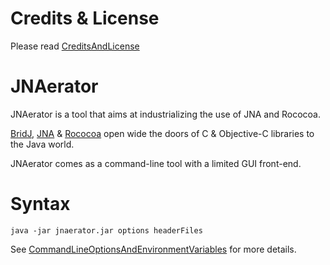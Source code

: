 

# Credits & License #

Please read [CreditsAndLicense](CreditsAndLicense.md)

# JNAerator #

JNAerator is a tool that aims at industrializing the use of JNA and Rococoa.

[BridJ](http://bridj.googlecode.com), [JNA](http://jna.dev.java.net/) & [Rococoa](https://rococoa.dev.java.net/) open wide the doors of C & Objective-C libraries to the Java world.

JNAerator comes as a command-line tool with a limited GUI front-end.

# Syntax #

` java -jar jnaerator.jar options headerFiles `

See [CommandLineOptionsAndEnvironmentVariables](CommandLineOptionsAndEnvironmentVariables.md) for more details.